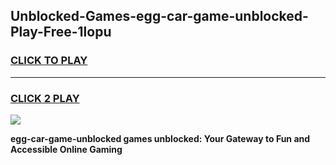 
## Unblocked-Games-egg-car-game-unblocked-Play-Free-1lopu
<h3>
<a href="https://premium76.site?title=egg-car-game-unblocked&ref=20A">CLICK TO PLAY</a></h3>
<hr>

<h3>
<a href="https://premium76.site?title=egg-car-game-unblocked&ref=20A">CLICK 2 PLAY</a>
  
</h3>

<a href="https://premium76.site?title=egg-car-game-unblocked&ref=20A"><img src="https://clearcache.store/games.png"></a>


**egg-car-game-unblocked games unblocked: Your Gateway to Fun and Accessible Online Gaming**
